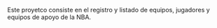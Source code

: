 Este proyetco consiste en el registro y listado de equipos, jugadores y equipos de apoyo de la NBA.

